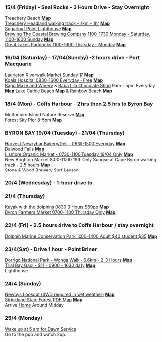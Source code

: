 ### 15/4 (Friday) - Seal Rocks - 3 Hours Drive - Stay Overnight

Treachery Beach **[Map](https://goo.gl/maps/HsEWTFSZGp21MQQeA)**  
[Treachery Headland walking track - 2km - 1hr](https://www.nationalparks.nsw.gov.au/things-to-do/walking-tracks/treachery-headland-walking-track) **[Map](https://goo.gl/maps/MsnHcHtD6Eon8WWT8)**  
[Sugarloaf Point Lighthouse](https://www.nationalparks.nsw.gov.au/things-to-do/historic-buildings-places/sugarloaf-point-lighthouse) **[Map](https://goo.gl/maps/T5FXdrU44ytMDjcQ7)**  
[Brewing The Coastal Brewing Company 1100-1730 Monday - Saturday, 1100-1600 Sunday](http://thecoastalbrewingcompany.com) **[Map](https://goo.gl/maps/9r5vSHyJHDwSJz6q6)**  
[Great Lakes Paddocks 1100-1600 Thursday - Monday](http://www.greatlakespaddocks.com.au) **[Map](https://goo.gl/maps/g3P8cqYSoG2LH3MU6)**  

### 16/04 (Saturday) - 17/04(Sunday) -2 hours drive - Port Macquarie

[Laurieton Riverwalk Market Sunday 17](https://portmacquarieinfo.com.au/whats-on/events/laurieton-riverwalk-market) **[Map](https://goo.gl/maps/5kwNXACqJYKhb5X9A)**  
[Koala Hospital 0830-1600 Everyday - Free](https://www.koalahospital.org.au) **[Map](https://g.page/KoalaHospitalPtMacquarie?share)**  
[Bago Maze and Winery](https://www.bago.com.au/) & [Baba Lila Chocolate Shop](https://www.babalila.com.au/) 9am - 5pm Everyday **[Map](https://goo.gl/maps/DbKKkULxNRqdLLyc8)**
Lake Cathie Beach **[Map](https://goo.gl/maps/ecqpjaWBpUL4GZjU7)** & Rainbow Beach **[Map](https://goo.gl/maps/oW7ytipJrvUcA3cr5)**  
 
### 18/4 (Mon) - Coffs Harbour - 2 hrs then 2.5 hrs to Byron Bay
Muttonbird Island Nature Reserve **[Map](https://goo.gl/maps/o8yyfxCn73iShr26A)**  
Forest Sky Pier 8-5pm **[Map](https://goo.gl/maps/dffF4BjwPGJyswBbA)**  

### BYRON BAY 19/04 (Tuesday) - 21/04 (Thursday)
[Harvest Newrybar Bakery/Deli - 0630-1500 Everyday](https://harvest.com.au/) **[Map](https://g.page/harvestnewrybar?share)**  
Dalwood Falls **[Map](https://goo.gl/maps/3sv5MwApcy7Lp4AE7)**  
[Lismore Organic Market - 0730-1100 Tuesday 19/04 Only](https://byronbay.com/events/new-brighton-farmers-market) **[Map](https://goo.gl/maps/PfdJqQ45kvhSHeC98)**  
New Brighton Market 8:00-11:00 19th Only 
Sunrise at Cape Byron walking track - 2.5 hours **[Map](https://goo.gl/maps/PArSxhkurRVigxkG7)**  
Stone & Wood Brewery
Surf Lesson

### 20/4 (Wednesday) - 1-hour drive to 



### 21/4 (Thursday)
[Kayak with the dolphins 0830 3 Hours $69pp](https://www.capebyronkayaks.com/) **[Map](https://goo.gl/maps/vrr2cVo38QbBFcsT7)**  
[Byron Farmers Market 0700-1100 Thursday Only](https://byronbay.com/events/the-byron-farmers-market/) **[Map](https://goo.gl/maps/HSCWvw9MPuFa5o6Z7)**  
 
### 22/4 (Fri) - 2.5 hours drive to Coffs Harbour / stay overnight 
[Dolphin Marine Conservation Park 1000-1400 Adult $40 student $35](https://dolphinmarineconservation.com.au/tickets/daily-tickets) **[Map](https://goo.gl/maps/QYhPD6ga94WJT6V37)**  

### 23/4(Sat) - Drive 1 hour - Point Briner
[Dorrigo National Park - Wonga Walk - 6.6km - 2-3 Hours](https://www.nationalparks.nsw.gov.au/things-to-do/walking-tracks/wonga-walk) **[Map](https://goo.gl/maps/3sVKr4VJ6ttsxYCQ7)**  
[Trial Bay Gaol - $11 - 0900 - 1630 daily](https://www.nationalparks.nsw.gov.au/things-to-do/historic-buildings-places/trial-bay-gaol) **[Map](https://goo.gl/maps/QJf1EUM2MjStPk1y7)**  
Lighthouse

### 24/4 (Sunday)
[Newbys Lookout (4WD required in wet weather)](https://www.nationalparks.nsw.gov.au/things-to-do/lookouts/newbys-lookout) **[Map](https://goo.gl/maps/JDGUCsjqJfzZXeJx5)**  
[Strickland State Forest](https://www.forestrycorporation.com.au/visit/forests/strickland) [PDF Map](https://www.forestrycorporation.com.au/__data/assets/pdf_file/0004/440176/strickland-sf-map.pdf) **[Map](https://goo.gl/maps/Pd6Gyi2SUZdLgHZ59)**  
Arrive [Home](https://goo.gl/maps/FQZKwi7ShBhtX9YJ6) Around Midday

### 25/4 (Monday)
[Wake up at 5 am for Dawn Service](https://goo.gl/maps/bSj67fGxv1Rk1wtw9)  
Go to the pub and watch 2up.

